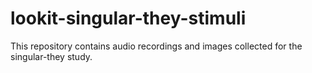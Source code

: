 # lookit-singular-they-stimuli
This repository contains audio recordings and images collected for the singular-they study.


